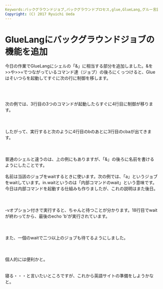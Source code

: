 ```yaml
---
Keywords:バックグラウンドジョブ,バックグラウンドプロセス,glue,GlueLang,グルー言語を作る
Copyright: (C) 2017 Ryuichi Ueda
---
```

# GlueLangにバックグラウンドジョブの機能を追加
今日の作業でGlueLangにシェルの「&」に相当する部分を追加しました。&を>>や>>=でつながっているコマンド達（ジョブ）の後ろにくっつけると、Glueはそいつらを起動してすぐに次の行に制御を移します。<br />
<br />
<!--more--><br />
<br />
次の例では、3行目の3つのコマンドが起動したらすぐに4行目に制御が移ります。<br />
<br />
<script src="https://gist.github.com/ryuichiueda/7948f1df952cd12b3be0.js"></script><br />
<br />
したがって、実行すると次のように4行目のbのあとに3行目のcbaが出てきます。<br />
<br />
<script src="https://gist.github.com/ryuichiueda/e5d97e9df0ad12354444.js"></script><br />
<br />
普通のシェルと違うのは、上の例にもありますが、「&」の後ろに名前を書けるようにしたことです。<br />
<br />
名前は当該のジョブをwaitするときに使います。次の例では、「a」というジョブをwaitしています。in.waitというのは「内部コマンドのwait」という意味です。今日は内部コマンドを起動する仕組みも作りましたが、これの説明はまた後日。<br />
<br />
<script src="https://gist.github.com/ryuichiueda/b09ea22bbc66982baf0f.js"></script><br />
<br />
-vオプション付きで実行すると、ちゃんと待つことが分かります。18行目でwaitが終わってから、最後のecho 'b'が実行されています。<br />
<br />
<script src="https://gist.github.com/ryuichiueda/f6cfc2bdf9e8d31dc7f0.js"></script><br />
<br />
また、一個のwaitで二つ以上のジョブも待てるようにしました。<br />
<br />
<script src="https://gist.github.com/ryuichiueda/8342a14f3153e333aad0.js"></script><br />
<br />
個人的には便利かと。<br />
<br />
<br />
寝る・・・と言いたいところですが、これから英語サイトの準備をしようかなと。
